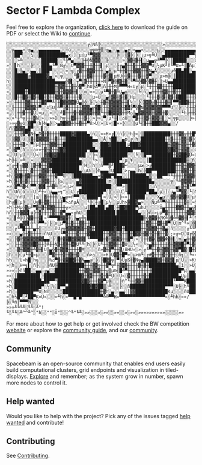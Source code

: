 # Sector F Lambda Complex
Feel free to explore the organization, [click here](https://github.com/spacebeam/guide/raw/master/guide.pdf) to download the guide on PDF or select the Wiki to [continue](https://github.com/spacebeam/research/wiki).

    ░░░░░░░░░░░░░░░░░░░░░░░░░░░░░░╔░Ñß╠░░░░░░░░░░░░░░░░░░░░░░░»░░░░░░░░░░░░░░░░░░░░░
    ░░µ▄▄▄»░╔▄░░▄▄▄▄▄▄▄▄░░░ú░░░░░░░╔φm╫▒░╔▄░░▄░░▄╔░»▄▄»░░░░░µ░░▄▄▄▄▄▄▄▄▄▄▄▄░░▄░░▄H░░
    ░░║██▀░░░¼░░██████████▄x░]░µúµ╙▀▓▓▓░░░░░░╠░░╢▓╠░╠░¡µ»╗╩Ü░░▄█████████▀▀╫░░░░░╙▌░░
    ░░║░»╩░░░░░░░██████░░╙╠▀▄░░░╟╫╬Ñ▓▓▓░░╟░░░░░»░▓▓╫▓╫▌░µ▄▄╦╨▀▀╠░║█████░░░Ü░░░Üµ░»░░
    »░║▌h░░░░╠░░░███▄╙▀░Ñ╔░░Ü▀▓▓▓╫╫╫▓╫╫▌░µ░░░╟╔▄▓╫╫▓╫╫▓▓▓▀U░½µK╜ñ╙▀Ü»╨║█ñµ]░░░M░░µ░░
    ░░║█░╠▄░░▄▄░║███▀░░░░░»░╦░╔▓╫╫▓▓▓╫╫╫░▄╫░µ╙╫╫▓╫╫▓▓▓╫╫▓N▄Å░░░░░µ╩██▄██░▄▄▌░▓█▄▄▌░░
    ░░║█████╔██████▓▄░«░╦░░░░╙▓╫╫╫▓▓╫╫╫╫▓╫▓▌µñU╬╫▓╫╫╫▓╫╫▓▀░░░µ»m╠░║█████████░████▌░░
    h░║███████████████▄▄▄▄╬▓▌░╥▀╣▓╫╫╫╫╫»Ñ╠▀▓╬▓▓╫▓░╙▀╩╬▓▓╬▓▓╫░╠»U▄▄███████████████▌░░
    ░░║███████████████╫▓▓▓╫╫▓╫╬▓▀░hU╠Å▀░ñ╟╫╫M╠▀▀▀H«U╔░µ░╙╫╫╫▓▓╫╫╫╫███████████████▌░░
    »░║████╫██████████╫▓╫▓▓▓▓╫▌░░m░»»░░µ╙▀▓╫▓╩U▄φ░░░░╚░ñ░▄╫╫╫╫▓▓╫╫▓╫╫██████╫╫████▌░░
    ░░║█╫╫█▓╫█▓╫██╫▓╫╫▓▓▓╫▓╫╫╫╫▓░░░░µ≈Ü░░▄╣▓▓╫▓╫▓░Hµ░░░░╙╫╫╫▓╫▓╫▓▓╫▓███╫╫╫▓▓▓╫▓╫╫▌░░
    »░░╫╫╫╫▓▓╫╫╫╫█▓▀▀╨║╫█▓▓▓▓▓Ü▄╬╬░╟░½░╫▓╫▓▓▓▓▓╫╫▌½░░╠░▓▓▓╦▓╫╫╫▓╫▌▀▀▓██▓╫╫╫▓▓▓▓╫╫▌░░
    ░░╟╫╫╫╫▓▓▓▓╫▀░░U░U║╩▀╠▓╫╫╫╫╫▓▓▓▄╦▓█╢╫╫▓▓▓▓▓╫▓▓╠▀╬▓N▓▓▓▓▓▓▓▀▀▀U░░╠░░╢╫╫▓▓▓╫╫▓▀U░░
    »░░║╫╫▓╫╫▓Ü░«µ░░»░░░╝▓╫╫╫▓╫▓▓▓▓▓╫▓▓╙╫╫█▓▓▓▓╫╫M⌂╠▄▓▓▓▓▓╫▓▓▓╫▓░░░░░╙h╠╫╫▓▓╫▓░░░░░░
    »░»╙╫╙╦╟╫╫▓N░»░░»»D░h╦╟╫▓▓╫╫╫▓╫░≈╠»░▀░µ╙╫▌░⌂Ü░░▀▓╫╫▓▓╫▓▓▓╫▌░≈░╦µ░░░░╠»╫╙▓▓▓▓░░░░
    ░»»╦▓╦ô░▓█▀░h╟N▄╠░>▄▓█▓▓╫╬╫▓╫╫▀ñ>Ü░»░U»░█»»╠░░░╠µ╙╢▓╫╫███▓▓▓▄░░/░ñ░▓▓▓▓▄█▀░░░▌░░
    ░░░╫╫╫▓▀▓N╫▄D▓╫▓╫╫╫╫████▓▓████▄░ñ░░»»H«╔▌░ñ╠░░h╟«░║██████████╫╫╫▓▓╦╫╫█▀░▓▓▓▓╫▌░░
    ░░╟▓▓░U░╟▓╫▓▓▓▓▓╫╫▓╫╫╫██████████▄▄░░Å░h██░░▄p░╔░h░█████████╫╫▓╫╫╫▓▓╫▓╠░░╟╫▓╝▓Ü░░
    ░░╟╫╫╫▓»░▀░µ║╫╫╫▓▓▓╫╫███████████░░░███▓█████▌µ███▓██████████╫▓▓▓╫▓▓╫╫▓╬░░╠µ░║▌░░
    »░╠▓▀░h░░░⌂»»╫▓╫▓╫╫▓█▓████████▀██▄░████████████▀▀▀██████████▓█▓▓╫▓▓▓░░Ü░░░H░░▓░░
    »░░U░µÜ░░░Ü»░║▓▓█▓▓██████████▌░░╠»░██████████░░░╚░║█▀▀████████╫▓▓██▓Ü»U░░░Å░ñ╟░░
    »h╠╫░»╩░░»░░░▓▓▓▓██████████▄░░░░╙>░░██████▀░µ░¥░░░░░║██████████████╫░ñ░⌂░µ▄░░▓░░
    »░╔╫▌╦▓▓░║▓╫▓╫╫▓███████████▀░H░░h░░ñ▀▀▒╜███▓⌐░░░░µ≥░>╔█████████╫╫▓╫▓▓▓╫▓░▓╫▓▓Ñ░░
    »░░▓╫╫╫╫░▓╫╫╫▓▓▓╫██████████▄░µÜ░░╠h▄▄▄]U███░>╓▄▄░h░╠██▀▀███████╫╫▓▓▓╫▓╫╫▓╫╫▓▓▓░░
    »h░▓▓█╫▓▓╫╫╫▓▓▓╫╫╫▓▀▀Ü░░║███████▄▄»▓███▀█▄▄░░║██████▄▒░░██▀▀╙╙╫╫╫╫▓▓▓▓╫╫▓╫╫▓▓▓░░
    »h░▓╫▓╫▓╟╫╫╫╫▓▓▓╫╫░╟≥░░░░░▄▓█████████░m░║█████████████▄░░░░░░╦░╙╩▓▓▓▓╫╫▌║╫╫╫▓▓░░
    »»░▓▀╩▓H░▀▀░▓▓▌╫╩▓╩░░»░µ«░▀▀███████████░░▀▀»║████████░░ñ░░░░░░░▄╗▓╫▓╙▀▀░░╠░░╣╫░░
    h░░Üñ░ó░░░Ü░╜╫»░µ▄▄»╗^░░U░╔█████████▀░╠░░░Ü░╙███████▀██▄░µ░]░µ▄╙▀▓▓░╙░Ñ░░░U»╨▓░░
    »░░░ññU░░░]≥░║▓╫╫╫╫░µ▄╦≡ñ▀▀░U░████▀▌≈░Ü░»░╠»»║█████▌░░░░X▄µ░░▓▓╫▓▓█U░µH░░░ù<░╬░░
    ░h╔▓░µ╠░░░Ü╦▓╫▓▓╫╫╫╫╫▀>⌂ñµÅ░░░╙╠░╫╔█░µ½░░µÜh>▓██▓▄»░░░Ñµ╩╙▀╬╫╫╫╫╫╫▓╫░≈Ñ░░╔▄▓╫▓░░
    »h░╫Mµ╬▓µ╝▀▓╫▓╫▓▓▓╫╫╫╫╦»░░░░░µ║██▄██▌▄██░╫██▓███▀µhU░░░░░Ü▄╫╫╫╫▓▓▓╫╫▄╦▓▓x╙▀╣▓╫░░
    hñ░╫╫▓▓▓▌φ╠╫▓╫╫╫╫▓╫╫▓▀▄▄«╔hU░░██████████▌████████▄░░╠ñ░»µµ▀▓╫╫╫╫╫╫╫▓▓▓╫▓M╩╠▓▓▓░░
    »░░▌╩╠Ü╠▓▓╫╫▓▌»╙▀▀▀█▓▓▓╫░╠▄╦╫╗█████████████████████╫╬▓▓▓╫@K╩╠▓╩╩▓▓╫▌╨░N║▓▓▓▓▓▌░░
    »░░░░▄▓▓▌╬╙╠▀▀»░╟░x░µ▀▓╫▓╫╫▓▓╫╫███████████████████╫╫▓▓╫╫▓▓╫▓▀░Ü░m^╙»░╬█▓▌╠Ü╠╙╙░░
    ░░░╔╙▀█╫╫╨▄╫╣░░░░░ñÜ╔╦▓▓▓▓▓▓▓╫▓▓╫███████▓██╫██████╫╫▓▓▓▓╫╫▓▄░ñ░░░░░╔╙╙▀▓╫╬▓▓╫K░░
    »»░░░▄╬╫▓╫╫╫╫░ñ%U░░░╙▀▓╫╫╫▓╫╫╫▓█████╫╫▓▓▓╫▓╫╫█╫█▓▓╫▓▓╫▓╫▓╫╫▓░;»╔»D░U╔╬▓▓▓▓▓▓╫░░░
    »░░╟▓╫▓▓▓▓▓▓▓▓▄▄░╟░█╫▓▓█▓▓▓▓▓▌╙▀▀▀██╫▓╫▓▓▓▓╫╫█▀░»░║╫╫▓▓╣▓▓▓Φ▓╫▌░m░▄╬╫▓▓▓▓▓▓▓╫▓░░
    »░░╟╫╫▓▓▓▓█▓╫╫╠Å╫╫N▓╫▓▓╫▓▓Ü╙╙░h░╠░U╙╫╫▓▓▓╫╫▓Ü░░½«░░╙»▄▓╫╫╫╫╫▓╫▓▓▓█╫▀╫▓╫╫▓▓▓╫▓▓░░
    »░░░▓╫▓▓▓╫╩▓╫▌U╠▄╬▓╫▓▓▓╫╫╫╫▓M░░░░░ñ»▓╫▓▀╫╫▓¿ñHÜ»░»░╔╙▀╫╫▓╫▓▓▓╫▓▓▀█▓░█╫▓▀╫╫▀▀▓Ü░░
    ░h░░╠░µ╙╫▓«µ░░░╠▀▓╫╫╫▓╫▓▓╫▓░░░ñ>⌂░░░»H╠Ü▓▓╫█▀»░µ>m╙░╔#▓╫╫╫▓╫▓╫╫░ñ╗░░╚«»^╟▌░ñÑ░░░
    hh░░░U»h█░h╗░░░╟%⌂▀▓╫▓▓██▓╫▓N▄▄╔░╠░╟█▓▓╦║▀╠Uµß╫▓N╦▄▓████▓▓╫▓▓▓▌µ░Ü░░»Kñ░╟░░░░░░░
    »░h░░H═╗▌░ñ╟░░░╟ñU╟██████████╫╫╫▓▓╦╫╫▓▀╦╝╫▓▓▓╫╫╫╫▓╫▓╫██████████▄░ì░░»Ü░╠█░µ░░░░░
    »»»░╠ññ██░░▄▄░╔▄░░█████████╫╫▓▓╫▓▓▓╫╫╦▒µm╢█╩▀╫╫╫╫╫╫╫╫╫███████████▀µ░▄▄░║█▌▄▄▓░░░
    »»░║████████▌░██████████████▓╫▓▓╫╫╫▓╫▓╨Ü░░U«░▓╫╫╫╫╫▓╫███████████▄Uµ║█████████░░░
    »h░██████████▄██▀▀╙█████████▓█▓╫╫╫▓▓▀µ╬░░░╟ñ^╙╫╫▓▓╫███████████╙▀▀▀K███████████░░
    »h░██████████▀░½░¼░█▀▀▄████████▓█▓██▒░╩░░░╟░░ñ█████████████▀▀▀░U╟░h╙█████████▀░░
    »h░░██████▀▀U░Nñ░░░░░██████████████╫▓h░▄░░▄▄░║▓▓████████████Kµ░░░░ñU███████░░«░░
    »░h½█▀░╜██▀K»Ü»░░░»╨h░»▀▀█▀█▀▀▀▀▀▀▀▀╩╩▀▀H»▀▀▀▀▀▀▀▀▀▀▀▀▀▀▀▀▀»░╨hh░»»/╠░╚ñ║▀▀▀M░░░
    »»»╨╚╙╨░╙╙░╨"!╙░╙╚░╩^^╨^░"h░░""░Ü"░░░^╚"╚╨░»»░░░»░»»░░»»░░»░»»░»»»»»»»»»»░░░░░»»

For more about how to get help or get involved check the BW competition [website](https://torchup.org) or explore the [community guide](https://github.com/spacebeam/guide/wiki), and our [community](https://spacebeam.org).

## Community
Spacebeam is an open-source community that enables end users easily build computational clusters, grid endpoints and visualization in tiled-displays. [Explore](https://github.com/spacebeam) and remember; as the system grow in number, spawn more nodes to control it.

## Help wanted
Would you like to help with the project? Pick any of the issues tagged [help wanted](https://github.com/spacebeam/research/labels/help%20wanted) and contribute!
## Contributing

See  [Contributing](CONTRIBUTING.md).
